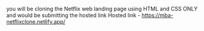 you will be cloning the Netflix web landing page using HTML and CSS ONLY and would be submitting the hosted link
Hosted link - https://mba-netflixclone.netlify.app/
